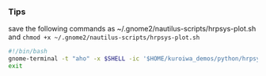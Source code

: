 ### Tips

save the following commands as ~/.gnome2/nautilus-scripts/hrpsys-plot.sh and ``chmod +x ~/.gnome2/nautilus-scripts/hrpsys-plot.sh``

```bash
#!/bin/bash
gnome-terminal -t "aho" -x $SHELL -ic '$HOME/kuroiwa_demos/python/hrpsys-plot/datalogger-plotter-with-pyqtgraph.py -f ${NAUTILUS_SCRIPT_SELECTED_FILE_PATHS%.*} --conf $(zenity --file-selection --filename="$HOME/kuroiwa_demos/python/hrpsys-plot/default.yaml" --file-filter=*.yaml)'
exit
```
